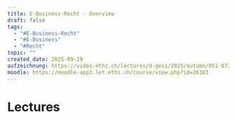 ```yaml
---
title: E-Business-Recht - Overview
draft: false
tags:
  - "#E-Business-Recht"
  - "#E-Business"
  - "#Recht"
topic: ""
created_date: 2025-09-19
aufzeichnung: https://video.ethz.ch/lectures/d-gess/2025/autumn/851-0727-02L
moodle: https://moodle-app2.let.ethz.ch/course/view.php?id=26383
---
```

# Lectures
